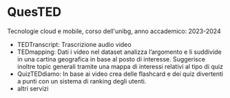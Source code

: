 # QuesTED
Tecnologie cloud e mobile, corso dell'unibg, anno accademico: 2023-2024

- TEDTranscript: Trascrizione audio video 
- TEDmapping: Dati i video nel dataset analizza l’argomento e li suddivide in una cartina geografica in base al posto di interesse. Suggerisce inoltre topic generali tramite una mappa di interessi relativi al tipo di quiz
- QuizTEDdiamo: In base ai video crea delle flashcard e dei quiz divertenti a punti con un sistema di ranking degli utenti.
- altri servizi 